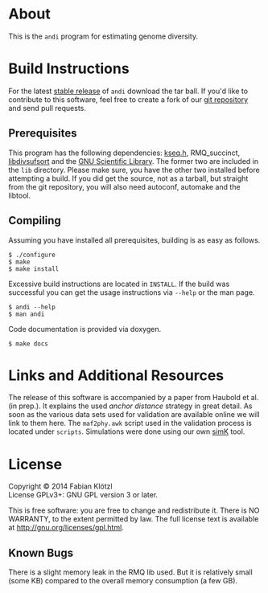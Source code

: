 # About

This is the `andi` program for estimating genome diversity.

# Build Instructions

For the latest [stable release](https://github.com/EvolBioInf/andi/releases) of `andi` download the tar ball. If you'd like to contribute to this software, feel free to create a fork of our [git repository](https://github.com/EvolBioInf/andi) and send pull requests.

## Prerequisites

This program has the following dependencies: [kseq.h](http://lh3lh3.users.sourceforge.net/kseq.shtml), RMQ_succinct, [libdivsufsort](https://code.google.com/p/libdivsufsort/) and the [GNU Scientific Library](http://www.gnu.org/software/gsl/). The former two are included in the `lib` directory. Please make sure, you have the other two installed before attempting a build. If you did get the source, not as a tarball, but straight from the git repository, you will also need autoconf, automake and the libtool.

## Compiling

Assuming you have installed all prerequisites, building is as easy as follows.

	$ ./configure
	$ make
	$ make install

Excessive build instructions are located in `INSTALL`. If the build was successful you can get the usage instructions via `--help` or the man page.

	$ andi --help
	$ man andi

Code documentation is provided via doxygen.

	$ make docs

# Links and Additional Resources

The release of this software is accompanied by a paper from Haubold et al. (in prep.). It explains the used *anchor distance* strategy in great detail. As soon as the various data sets used for validation are available online we will link to them here. The `maf2phy.awk` script used in the validation process is located under `scripts`. Simulations were done using our own [simK](http://guanine.evolbio.mpg.de/bioBox/) tool.

# License

Copyright © 2014 Fabian Klötzl  
License GPLv3+: GNU GPL version 3 or later.

This is free software: you are free to change and redistribute it. There is NO WARRANTY, to the extent permitted by law. The full license text is available at <http://gnu.org/licenses/gpl.html>.

## Known Bugs

There is a slight memory leak in the RMQ lib used. But it is relatively small (some KB) compared to the overall memory consumption (a few GB).

